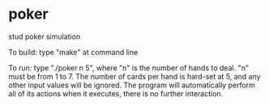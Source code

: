 # poker
stud poker simulation

To build: type "make" at command line

To run: type "./poker n 5", where "n" is the number of hands to deal. "n" must be from 1 to 7. The number of cards per hand
is hard-set at 5, and any other input values will be ignored. The program will automatically perform all of its actions 
when it executes, there is no further interaction.
